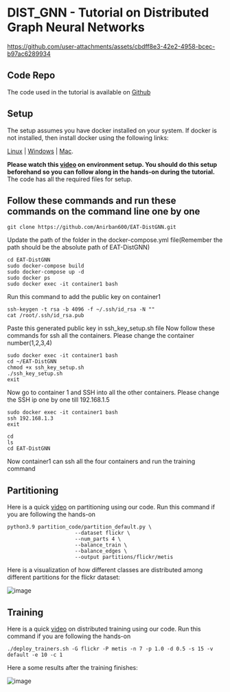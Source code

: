 # DIST_GNN - Tutorial on Distributed Graph Neural Networks
<!--img src="https://github.com/user-attachments/assets/c8a0e3bf-626f-4e61-908a-b9fd16b7900f" alt="distgnn" width="500"/-->
<!-- img src="https://github.com/user-attachments/assets/f985dc3a-1ef3-4211-9d75-b80fcd0075c7" alt="distgnn1" width="500"/-->


https://github.com/user-attachments/assets/cbdff8e3-42e2-4958-bcec-b97ac6289934




## Code Repo
The code used in the tutorial is available on [Github](https://github.com/Anirban600/EAT-DistGNN)

## Setup
The setup assumes you have docker installed on your system. If docker is not installed, then install docker using the following links: 

[Linux](https://docs.docker.com/engine/install/) | [Windows](https://docs.docker.com/desktop/setup/install/windows-install/) | [Mac](https://docs.docker.com/desktop/setup/install/mac-install/).

**Please watch this [video](https://drive.google.com/file/d/1Fd8MbXWvKfukSE-p5EZ9dOzxRPLa-VnA/view?usp=drive_link) on environment setup. 
You should do this setup beforehand so you can follow along in the hands-on during the tutorial.**
The code has all the required files for setup.
## Follow these commands and run these commands on the command line one by one 
```
git clone https://github.com/Anirban600/EAT-DistGNN.git
```
Update the path of the folder in the docker-compose.yml file(Remember the path should be the absolute path of EAT-DistGNN)
```
cd EAT-DistGNN
sudo docker-compose build
sudo docker-compose up -d
sudo docker ps
sudo docker exec -it container1 bash
```
Run this command to add the public key on container1 
```
ssh-keygen -t rsa -b 4096 -f ~/.ssh/id_rsa -N ""
cat /root/.ssh/id_rsa.pub
```
Paste this generated public key in ssh_key_setup.sh file
Now follow these commands for ssh all the containers. Please change the container number(1,2,3,4)
```
sudo docker exec -it container1 bash
cd ~/EAT-DistGNN
chmod +x ssh_key_setup.sh
./ssh_key_setup.sh
exit
```
Now go to container 1 and SSH into all the other containers. Please change the SSH ip one by one till 192.168.1.5
```
sudo docker exec -it container1 bash
ssh 192.168.1.3
exit
```
```
cd 
ls
cd EAT-DistGNN
```
Now container1 can ssh all the four containers and run the training command  
## Partitioning
Here is a quick [video](https://drive.google.com/file/d/1h5YLllBwgyFLWIfj7rM10rNWFsexO8uU/view?usp=sharing) on partitioning using our code.
Run this command if you are following the hands-on
``` [bash]
python3.9 partition_code/partition_default.py \
                      --dataset flickr \
                      --num_parts 4 \
                      --balance_train \
                      --balance_edges \
                      --output partitions/flickr/metis
```
Here is a visualization of how different classes are distributed among different partitions for the flickr dataset:

![image](https://github.com/user-attachments/assets/ebefb871-7526-4d0f-8b9b-339eafbab7be)


## Training
Here is a quick [video](https://drive.google.com/file/d/1EBU9Lnn6CkRWdiTiMeK6NwbjOrSPyINn/view?usp=sharing) on distributed training using our code.
Run this command if you are following the hands-on
``` [bash]
./deploy_trainers.sh -G flickr -P metis -n 7 -p 1.0 -d 0.5 -s 15 -v default -e 10 -c 1
```

Here a some results after the training finishes:

![image](https://github.com/user-attachments/assets/d506e0be-1f42-4c48-8276-2b55fb101dab)
